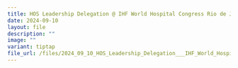 ```yaml
---
title: HOS Leadership Delegation @ IHF World Hospital Congress Rio de Janeiro 2024
date: 2024-09-10
layout: file
description: ""
image: ""
variant: tiptap
file_url: /files/2024_09_10_HOS_Leadership_Delegation___IHF_World_Hospital_Congress_Rio_de_Janeiro_2024.pdf
---
```

